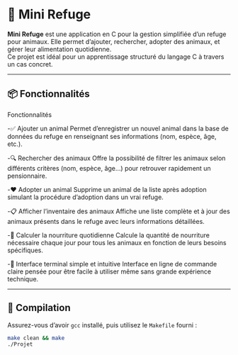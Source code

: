 # 🐾 Mini Refuge

**Mini Refuge** est une application en C pour la gestion simplifiée d’un refuge pour animaux. Elle permet d’ajouter, rechercher, adopter des animaux, et gérer leur alimentation quotidienne.  
Ce projet est idéal pour un apprentissage structuré du langage C à travers un cas concret.

---

## 📦 Fonctionnalités

Fonctionnalités

-✅ Ajouter un animal
Permet d’enregistrer un nouvel animal dans la base de données du refuge en renseignant ses informations (nom, espèce, âge, etc.).

-🔍 Rechercher des animaux
Offre la possibilité de filtrer les animaux selon différents critères (nom, espèce, âge…) pour retrouver rapidement un pensionnaire.

-❤️ Adopter un animal
Supprime un animal de la liste après adoption simulant la procédure d’adoption dans un vrai refuge.

-📋 Afficher l’inventaire des animaux
Affiche une liste complète et à jour des animaux présents dans le refuge avec leurs informations détaillées.

-🍗 Calculer la nourriture quotidienne
Calcule la quantité de nourriture nécessaire chaque jour pour tous les animaux en fonction de leurs besoins spécifiques.

-🎉 Interface terminal simple et intuitive
Interface en ligne de commande claire pensée pour être facile à utiliser même sans grande expérience technique.

---

## 🚀 Compilation

Assurez-vous d’avoir `gcc` installé, puis utilisez le `Makefile` fourni :

```bash
make clean && make
./Projet

